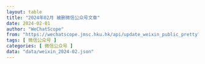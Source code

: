 ```yaml
---
layout: table
title: "2024年02月 被删微信公众号文章"
date: 2024-02-01
author: "WeChatScope"
from: "https://wechatscope.jmsc.hku.hk/api/update_weixin_public_pretty?days="
tags: [ 微信公众号 ]
categories: [ 微信公众号 ]
data: "data/weixin_2024-02.json"
---
```

